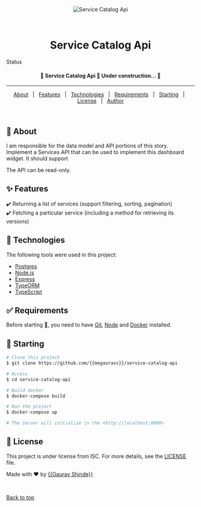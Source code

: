 <div align="center" id="top"> 
  <img src="./.github/app.gif" alt="Service Catalog Api" />

  &#xa0;
</div>

<h1 align="center">Service Catalog Api</h1>

Status

<h4 align="center"> 
	🚧  Service Catalog Api 🚀 Under construction...  🚧
</h4> 

<hr> 

<p align="center">
  <a href="#dart-about">About</a> &#xa0; | &#xa0; 
  <a href="#sparkles-features">Features</a> &#xa0; | &#xa0;
  <a href="#rocket-technologies">Technologies</a> &#xa0; | &#xa0;
  <a href="#white_check_mark-requirements">Requirements</a> &#xa0; | &#xa0;
  <a href="#checkered_flag-starting">Starting</a> &#xa0; | &#xa0;
  <a href="#memo-license">License</a> &#xa0; | &#xa0;
  <a href="https://github.com/{{YOUR_GITHUB_USERNAME}}" target="_blank">Author</a>
</p>

<br>

## :dart: About ##

I am responsible for the data model and API portions of this story. 
Implement a Services API that can be used to implement this dashboard widget. It should support

The API can be read-only.

## :sparkles: Features ##

:heavy_check_mark: Returning a list of services (support filtering, sorting, pagination)\
:heavy_check_mark: Fetching a particular service (including a method for retrieving its versions)

## :rocket: Technologies ##

The following tools were used in this project:

- [Postgres](https://postgresql.org)
- [Node.js](https://nodejs.org/en/)
- [Express](https://expressjs.com/)
- [TypeORM](https://typeorm.io/#/)
- [TypeScript](https://www.typescriptlang.org/)

## :white_check_mark: Requirements ##

Before starting :checkered_flag:, you need to have [Git](https://git-scm.com), [Node](https://nodejs.org/en/) and [Docker](https://www.docker.com/) installed.

## :checkered_flag: Starting ##

```bash
# Clone this project
$ git clone https://github.com/{{megauravs}}/service-catalog-api

# Access
$ cd service-catalog-api

# Build docker 
$ docker-compose build

# Run the project
$ docker-compose up

# The server will initialize in the <http://localhost:8000>
```

## :memo: License ##

This project is under license from ISC. For more details, see the [LICENSE](LICENSE.md) file.


Made with :heart: by <a href="https://github.com/{{megauravs}}" target="_blank">{{Gaurav Shinde}}</a>

&#xa0;

<a href="#top">Back to top</a>

